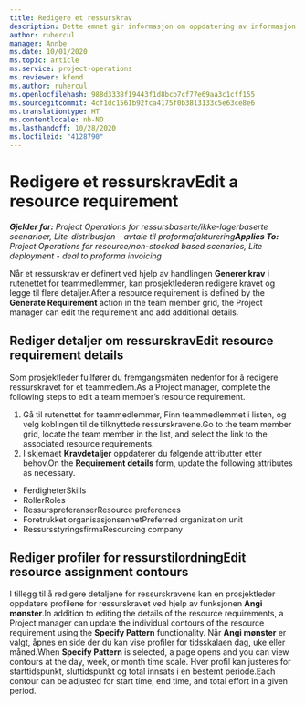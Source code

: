 ```yaml
---
title: Redigere et ressurskrav
description: Dette emnet gir informasjon om oppdatering av informasjon om ressurskrav.
author: ruhercul
manager: Annbe
ms.date: 10/01/2020
ms.topic: article
ms.service: project-operations
ms.reviewer: kfend
ms.author: ruhercul
ms.openlocfilehash: 988d3338f19443f1d8bcb7cf77e69aa3c1cff155
ms.sourcegitcommit: 4cf1dc1561b92fca4175f0b3813133c5e63ce8e6
ms.translationtype: HT
ms.contentlocale: nb-NO
ms.lasthandoff: 10/28/2020
ms.locfileid: "4128790"
---
```

# <a name="edit-a-resource-requirement"></a><span data-ttu-id="9e04b-103">Redigere et ressurskrav</span><span class="sxs-lookup"><span data-stu-id="9e04b-103">Edit a resource requirement</span></span>

<span data-ttu-id="9e04b-104">_**Gjelder for:** Project Operations for ressursbaserte/ikke-lagerbaserte scenarioer, Lite-distribusjon – avtale til proformafakturering_</span><span class="sxs-lookup"><span data-stu-id="9e04b-104">_**Applies To:** Project Operations for resource/non-stocked based scenarios, Lite deployment - deal to proforma invoicing_</span></span>

<span data-ttu-id="9e04b-105">Når et ressurskrav er definert ved hjelp av handlingen **Generer krav** i rutenettet for teammedlemmer, kan prosjektlederen redigere kravet og legge til flere detaljer.</span><span class="sxs-lookup"><span data-stu-id="9e04b-105">After a resource requirement is defined by the **Generate Requirement** action in the team member grid, the Project manager can edit the requirement and add additional details.</span></span>

## <a name="edit-resource-requirement-details"></a><span data-ttu-id="9e04b-106">Rediger detaljer om ressurskrav</span><span class="sxs-lookup"><span data-stu-id="9e04b-106">Edit resource requirement details</span></span>

<span data-ttu-id="9e04b-107">Som prosjektleder fullfører du fremgangsmåten nedenfor for å redigere ressurskravet for et teammedlem.</span><span class="sxs-lookup"><span data-stu-id="9e04b-107">As a Project manager, complete the following steps to edit a team member’s resource requirement.</span></span>

1. <span data-ttu-id="9e04b-108">Gå til rutenettet for teammedlemmer, Finn teammedlemmet i listen, og velg koblingen til de tilknyttede ressurskravene.</span><span class="sxs-lookup"><span data-stu-id="9e04b-108">Go to the team member grid, locate the team member in the list, and select the link to the associated resource requirements.</span></span>
2. <span data-ttu-id="9e04b-109">I skjemaet **Kravdetaljer** oppdaterer du følgende attributter etter behov.</span><span class="sxs-lookup"><span data-stu-id="9e04b-109">On the **Requirement details** form, update the following attributes as necessary.</span></span>

- <span data-ttu-id="9e04b-110">Ferdigheter</span><span class="sxs-lookup"><span data-stu-id="9e04b-110">Skills</span></span>
- <span data-ttu-id="9e04b-111">Roller</span><span class="sxs-lookup"><span data-stu-id="9e04b-111">Roles</span></span>
- <span data-ttu-id="9e04b-112">Ressurspreferanser</span><span class="sxs-lookup"><span data-stu-id="9e04b-112">Resource preferences</span></span>
- <span data-ttu-id="9e04b-113">Foretrukket organisasjonsenhet</span><span class="sxs-lookup"><span data-stu-id="9e04b-113">Preferred organization unit</span></span>
- <span data-ttu-id="9e04b-114">Ressursstyringsfirma</span><span class="sxs-lookup"><span data-stu-id="9e04b-114">Resourcing company</span></span>

## <a name="edit-resource-assignment-contours"></a><span data-ttu-id="9e04b-115">Rediger profiler for ressurstilordning</span><span class="sxs-lookup"><span data-stu-id="9e04b-115">Edit resource assignment contours</span></span>

<span data-ttu-id="9e04b-116">I tillegg til å redigere detaljene for ressurskravene kan en prosjektleder oppdatere profilene for ressurskravet ved hjelp av funksjonen **Angi mønster**.</span><span class="sxs-lookup"><span data-stu-id="9e04b-116">In addition to editing the details of the resource requirements, a Project manager can update the individual contours of the resource requirement using the **Specify Pattern** functionality.</span></span> <span data-ttu-id="9e04b-117">Når **Angi mønster** er valgt, åpnes en side der du kan vise profiler for tidsskalaen dag, uke eller måned.</span><span class="sxs-lookup"><span data-stu-id="9e04b-117">When **Specify Pattern** is selected, a page opens and you can view contours at the day, week, or month time scale.</span></span> <span data-ttu-id="9e04b-118">Hver profil kan justeres for starttidspunkt, sluttidspunkt og total innsats i en bestemt periode.</span><span class="sxs-lookup"><span data-stu-id="9e04b-118">Each contour can be adjusted for start time, end time, and total effort in a given period.</span></span>